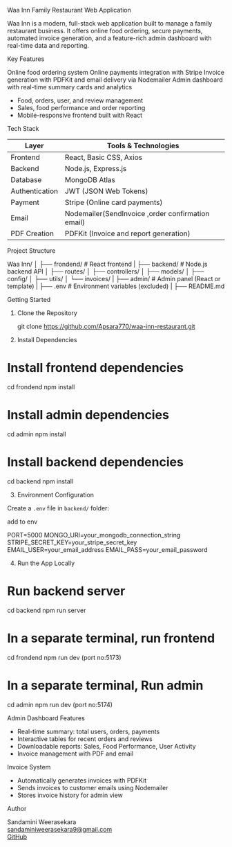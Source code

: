 Waa Inn Family Restaurant Web Application

Waa Inn is a modern, full-stack web application built to manage a family restaurant business. It offers online food ordering, secure payments, automated invoice generation, and a feature-rich admin dashboard with real-time data and reporting.

 Key Features

 Online food ordering system
 Online payments integration with Stripe
 Invoice generation with PDFKit and email delivery via Nodemailer
 Admin dashboard with real-time summary cards and analytics
-  Food, orders, user, and review management
-  Sales, food performance and order reporting
-  Mobile-responsive frontend built with React 


Tech Stack

| Layer       | Tools & Technologies                                |
|-------------|-----------------------------------------------------|
| Frontend    | React, Basic CSS, Axios                             |
| Backend     | Node.js, Express.js                                 |
| Database    | MongoDB Atlas                                       |
| Authentication | JWT (JSON Web Tokens)                            |
| Payment     | Stripe (Online card payments)                       |
| Email       | Nodemailer(SendInvoice ,order confirmation email)   |
| PDF Creation| PDFKit (Invoice and report generation)              |
      
 
 Project Structure
 
Waa Inn/
│
├── frondend/           # React frontend
|
├── backend/            # Node.js backend API
│   ├── routes/
│   ├── controllers/
│   ├── models/
│   ├── config/
│   ├── utils/
│   └── invoices/
|
├── admin/              # Admin panel (React or template)
|
├── .env                # Environment variables (excluded)
|
├── README.md


 Getting Started

 1. Clone the Repository

     git clone https://github.com/Apsara770/waa-inn-restaurant.git


 2. Install Dependencies

# Install frontend dependencies
cd frondend
npm install

# Install admin dependencies
cd admin
npm install

# Install backend dependencies
cd backend
npm install


 3. Environment Configuration

Create a `.env` file in `backend/` folder:

 add to env
 
PORT=5000
MONGO_URI=your_mongodb_connection_string
STRIPE_SECRET_KEY=your_stripe_secret_key
EMAIL_USER=your_email_address
EMAIL_PASS=your_email_password


 4. Run the App Locally


# Run backend server
cd backend
npm run server

# In a separate terminal, run frontend
cd frondend
npm run dev
(port no:5173)

# In a separate terminal, Run admin
cd admin
npm run dev
(port no:5174)

 Admin Dashboard Features

- Real-time summary: total users, orders, payments
- Interactive tables for recent orders and reviews
- Downloadable reports: Sales, Food Performance, User Activity
- Invoice management with PDF and email

 Invoice System

- Automatically generates invoices with PDFKit
- Sends invoices to customer emails using Nodemailer
- Stores invoice history for admin view



 Author

  Sandamini Weerasekara  
  sandaminiweerasekara9@gmail.com  
  [GitHub](https://github.com/Apsara770)


